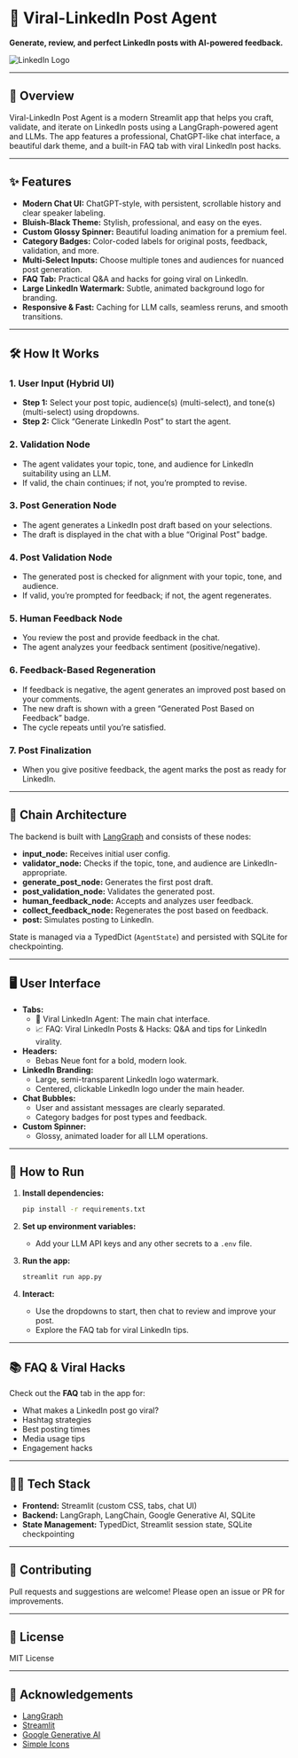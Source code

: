 # 💬 Viral-LinkedIn Post Agent

**Generate, review, and perfect LinkedIn posts with AI-powered feedback.**

![LinkedIn Logo](https://cdn.jsdelivr.net/gh/simple-icons/simple-icons/icons/linkedin.svg)

---

## 🚀 Overview

Viral-LinkedIn Post Agent is a modern Streamlit app that helps you craft, validate, and iterate on LinkedIn posts using a LangGraph-powered agent and LLMs. The app features a professional, ChatGPT-like chat interface, a beautiful dark theme, and a built-in FAQ tab with viral LinkedIn post hacks.

---

## ✨ Features

- **Modern Chat UI:** ChatGPT-style, with persistent, scrollable history and clear speaker labeling.
- **Bluish-Black Theme:** Stylish, professional, and easy on the eyes.
- **Custom Glossy Spinner:** Beautiful loading animation for a premium feel.
- **Category Badges:** Color-coded labels for original posts, feedback, validation, and more.
- **Multi-Select Inputs:** Choose multiple tones and audiences for nuanced post generation.
- **FAQ Tab:** Practical Q&A and hacks for going viral on LinkedIn.
- **Large LinkedIn Watermark:** Subtle, animated background logo for branding.
- **Responsive & Fast:** Caching for LLM calls, seamless reruns, and smooth transitions.

---

## 🛠️ How It Works

### 1. **User Input (Hybrid UI)**
- **Step 1:** Select your post topic, audience(s) (multi-select), and tone(s) (multi-select) using dropdowns.
- **Step 2:** Click “Generate LinkedIn Post” to start the agent.

### 2. **Validation Node**
- The agent validates your topic, tone, and audience for LinkedIn suitability using an LLM.
- If valid, the chain continues; if not, you’re prompted to revise.

### 3. **Post Generation Node**
- The agent generates a LinkedIn post draft based on your selections.
- The draft is displayed in the chat with a blue “Original Post” badge.

### 4. **Post Validation Node**
- The generated post is checked for alignment with your topic, tone, and audience.
- If valid, you’re prompted for feedback; if not, the agent regenerates.

### 5. **Human Feedback Node**
- You review the post and provide feedback in the chat.
- The agent analyzes your feedback sentiment (positive/negative).

### 6. **Feedback-Based Regeneration**
- If feedback is negative, the agent generates an improved post based on your comments.
- The new draft is shown with a green “Generated Post Based on Feedback” badge.
- The cycle repeats until you’re satisfied.

### 7. **Post Finalization**
- When you give positive feedback, the agent marks the post as ready for LinkedIn.

---

## 🧩 Chain Architecture

The backend is built with [LangGraph](https://github.com/langchain-ai/langgraph) and consists of these nodes:

- **input_node:** Receives initial user config.
- **validator_node:** Checks if the topic, tone, and audience are LinkedIn-appropriate.
- **generate_post_node:** Generates the first post draft.
- **post_validation_node:** Validates the generated post.
- **human_feedback_node:** Accepts and analyzes user feedback.
- **collect_feedback_node:** Regenerates the post based on feedback.
- **post:** Simulates posting to LinkedIn.

State is managed via a TypedDict (`AgentState`) and persisted with SQLite for checkpointing.

---

## 🖥️ User Interface

- **Tabs:**  
  - 🤖 Viral LinkedIn Agent: The main chat interface.
  - 📈 FAQ: Viral LinkedIn Posts & Hacks: Q&A and tips for LinkedIn virality.
- **Headers:**  
  - Bebas Neue font for a bold, modern look.
- **LinkedIn Branding:**  
  - Large, semi-transparent LinkedIn logo watermark.
  - Centered, clickable LinkedIn logo under the main header.
- **Chat Bubbles:**  
  - User and assistant messages are clearly separated.
  - Category badges for post types and feedback.
- **Custom Spinner:**  
  - Glossy, animated loader for all LLM operations.

---

## 🏁 How to Run

1. **Install dependencies:**
   ```bash
   pip install -r requirements.txt
   ```

2. **Set up environment variables:**
   - Add your LLM API keys and any other secrets to a `.env` file.

3. **Run the app:**
   ```bash
   streamlit run app.py
   ```

4. **Interact:**
   - Use the dropdowns to start, then chat to review and improve your post.
   - Explore the FAQ tab for viral LinkedIn tips.

---

## 📚 FAQ & Viral Hacks

Check out the **FAQ** tab in the app for:
- What makes a LinkedIn post go viral?
- Hashtag strategies
- Best posting times
- Media usage tips
- Engagement hacks

---

## 🧑‍💻 Tech Stack

- **Frontend:** Streamlit (custom CSS, tabs, chat UI)
- **Backend:** LangGraph, LangChain, Google Generative AI, SQLite
- **State Management:** TypedDict, Streamlit session state, SQLite checkpointing

---

## 🤝 Contributing

Pull requests and suggestions are welcome! Please open an issue or PR for improvements.

---

## 📄 License

MIT License

---

## 🙏 Acknowledgements

- [LangGraph](https://github.com/langchain-ai/langgraph)
- [Streamlit](https://streamlit.io/)
- [Google Generative AI](https://ai.google/)
- [Simple Icons](https://simpleicons.org/)
